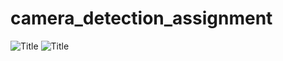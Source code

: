 # camera_detection_assignment

![](miscellaneous/object_detection_far.gif?raw=true "Title")
![](miscellaneous/object_detection_near.gif?raw=true "Title")